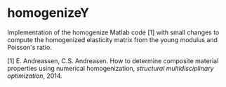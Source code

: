 # homogenizeY

Implementation of the homogenize Matlab code [1] with small changes to compute the homogenized elasticity matrix from the young modulus and Poisson's ratio.


[1] E. Andreassen, C.S. Andreasen. How to determine composite material properties using numerical homogenization, _structural multidisciplinary optimization_, 2014. 

